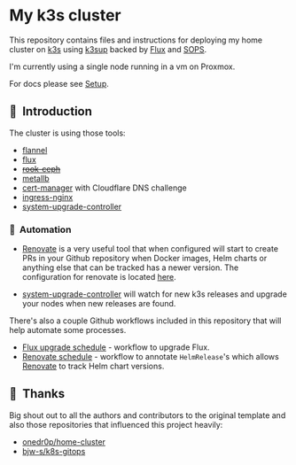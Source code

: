 # My k3s cluster

This repository contains files and instructions for deploying my home cluster on [k3s](https://k3s.io/) using [k3sup](https://github.com/alexellis/k3sup) backed by [Flux](https://toolkit.fluxcd.io/) and [SOPS](https://toolkit.fluxcd.io/guides/mozilla-sops/).

I'm currently using a single node running in a vm on Proxmox.

For docs please see [Setup](docs/setup.md).
## :wave:&nbsp; Introduction

The cluster is using those tools:

- [flannel](https://github.com/flannel-io/flannel)
- [flux](https://toolkit.fluxcd.io/)
- [~~rook-ceph~~](https://github.com/rook/rook)
- [metallb](https://metallb.universe.tf/)
- [cert-manager](https://cert-manager.io/) with Cloudflare DNS challenge
- [ingress-nginx](https://kubernetes.github.io/ingress-nginx/)
- [system-upgrade-controller](https://github.com/rancher/system-upgrade-controller)


### :robot:&nbsp; Automation

- [Renovate](https://www.whitesourcesoftware.com/free-developer-tools/renovate) is a very useful tool that when configured will start to create PRs in your Github repository when Docker images, Helm charts or anything else that can be tracked has a newer version. The configuration for renovate is located [here](./.github/renovate.json5).

- [system-upgrade-controller](https://github.com/rancher/system-upgrade-controller) will watch for new k3s releases and upgrade your nodes when new releases are found.

There's also a couple Github workflows included in this repository that will help automate some processes.

- [Flux upgrade schedule](./.github/workflows/flux-schedule.yaml) - workflow to upgrade Flux.
- [Renovate schedule](./.github/workflows/renovate-schedule.yaml) - workflow to annotate `HelmRelease`'s which allows [Renovate](https://www.whitesourcesoftware.com/free-developer-tools/renovate) to track Helm chart versions.

## :handshake:&nbsp; Thanks

Big shout out to all the authors and contributors to the original template and also those repositories that influenced this project heavily:

- [onedr0p/home-cluster](https://github.com/onedr0p/home-cluster)
- [bjw-s/k8s-gitops](https://github.com/bjw-s/k8s-gitops)
